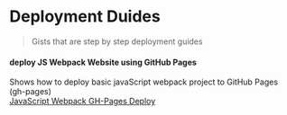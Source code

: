 # Deployment Duides
> Gists that are step by step deployment guides


#### deploy JS Webpack Website using GitHub Pages
Shows how to deploy basic javaScript webpack project to GitHub Pages (gh-pages) <br>
[JavaScript Webpack GH-Pages Deploy](https://gist.github.com/mcrd25/ec2ce1aeb0fac80cfef7bc09a5ed6a6e)

